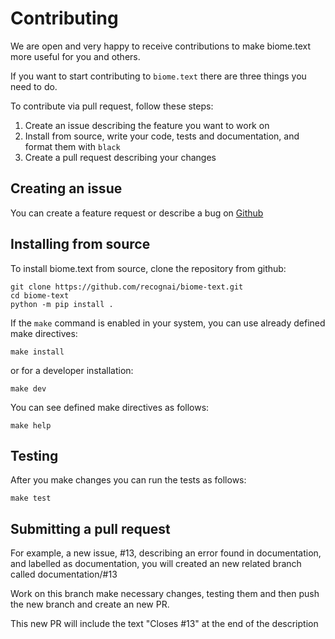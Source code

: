 # Contributing

We are open and very happy to receive contributions to make biome.text more useful for you and others.

If you want to start contributing to `biome.text` there are three things you need to do.

To contribute via pull request, follow these steps:

1. Create an issue describing the feature you want to work on
2. Install from source, write your code, tests and documentation, and format them with ``black``
3. Create a pull request describing your changes

## Creating an issue
You can create a feature request or describe a bug on [Github](https://github.com/recognai/biome-text/issues/new/choose)

## Installing from source
To install biome.text from source, clone the repository from github:

````shell
git clone https://github.com/recognai/biome-text.git
cd biome-text
python -m pip install .
````

If the `make` command is enabled in your system, you can use already defined make directives:

````shell
make install
````  

or for a developer installation:
````shell
make dev
````

You can see defined make directives as follows:
````shell script
make help
````

## Testing
After you make changes you can run the tests as follows:

````shell script
make test
````

## Submitting a pull request

For example, a new issue, #13, describing an error found in documentation, and labelled as documentation, you will created an new related branch called documentation/#13

Work on this branch make necessary changes, testing them and then push the new branch and create an new PR.

This new PR will include the text "Closes #13" at the end of the description



